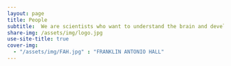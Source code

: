```yaml
---
layout: page
title: People 
subtitle:  We are scientists who want to understand the brain and develop better AI.
share-img: /assets/img/logo.jpg
use-site-title: true
cover-img:
  - "/assets/img/FAH.jpg" : "FRANKLIN ANTONIO HALL"
---
```

